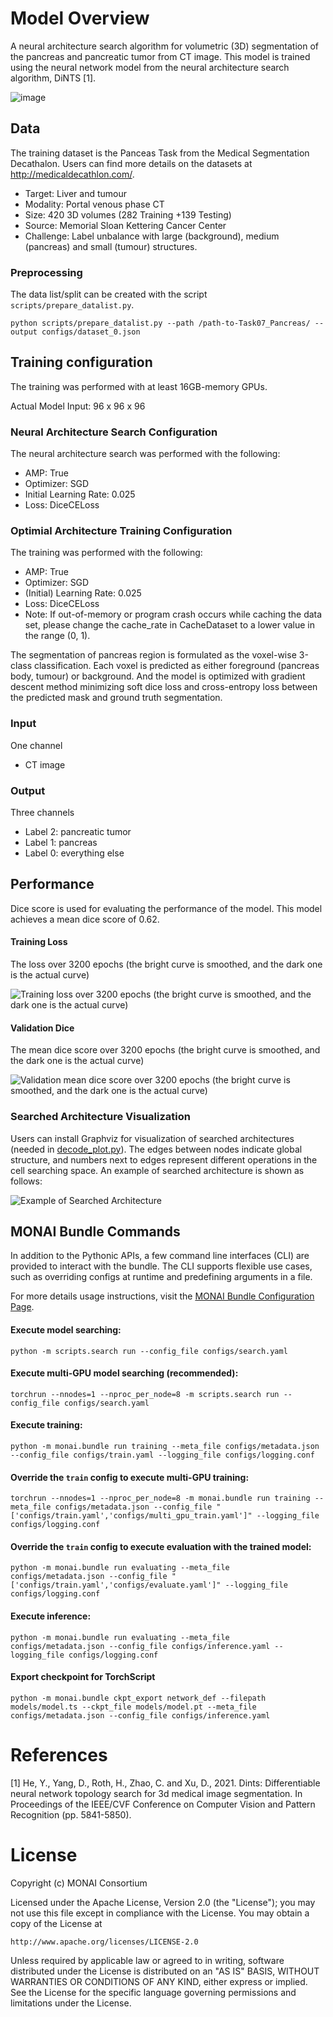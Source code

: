 # Model Overview
A neural architecture search algorithm for volumetric (3D) segmentation of the pancreas and pancreatic tumor from CT image. This model is trained using the neural network model from the neural architecture search algorithm, DiNTS [1].

![image](https://developer.download.nvidia.com/assets/Clara/Images/clara_pt_net_arch_search_segmentation_workflow_4-1.png)

## Data
The training dataset is the Panceas Task from the Medical Segmentation Decathalon. Users can find more details on the datasets at http://medicaldecathlon.com/.

- Target: Liver and tumour
- Modality: Portal venous phase CT
- Size: 420 3D volumes (282 Training +139 Testing)
- Source: Memorial Sloan Kettering Cancer Center
- Challenge: Label unbalance with large (background), medium (pancreas) and small (tumour) structures.

### Preprocessing
The data list/split can be created with the script `scripts/prepare_datalist.py`.

```
python scripts/prepare_datalist.py --path /path-to-Task07_Pancreas/ --output configs/dataset_0.json
```

## Training configuration
The training was performed with at least 16GB-memory GPUs.

Actual Model Input: 96 x 96 x 96

### Neural Architecture Search Configuration
The neural architecture search was performed with the following:

- AMP: True
- Optimizer: SGD
- Initial Learning Rate: 0.025
- Loss: DiceCELoss

### Optimial Architecture Training Configuration
The training was performed with the following:

- AMP: True
- Optimizer: SGD
- (Initial) Learning Rate: 0.025
- Loss: DiceCELoss
- Note: If out-of-memory or program crash occurs while caching the data set, please change the cache\_rate in CacheDataset to a lower value in the range (0, 1).

The segmentation of pancreas region is formulated as the voxel-wise 3-class classification. Each voxel is predicted as either foreground (pancreas body, tumour) or background. And the model is optimized with gradient descent method minimizing soft dice loss and cross-entropy loss between the predicted mask and ground truth segmentation.

### Input
One channel
- CT image

### Output
Three channels
- Label 2: pancreatic tumor
- Label 1: pancreas
- Label 0: everything else

## Performance
Dice score is used for evaluating the performance of the model. This model achieves a mean dice score of 0.62.

#### Training Loss
The loss over 3200 epochs (the bright curve is smoothed, and the dark one is the actual curve)

![Training loss over 3200 epochs (the bright curve is smoothed, and the dark one is the actual curve)](https://developer.download.nvidia.com/assets/Clara/Images/clara_pt_net_arch_search_segmentation_train_4-3.png)

#### Validation Dice
The mean dice score over 3200 epochs (the bright curve is smoothed, and the dark one is the actual curve)

![Validation mean dice score over 3200 epochs (the bright curve is smoothed, and the dark one is the actual curve)](https://developer.download.nvidia.com/assets/Clara/Images/clara_pt_net_arch_search_segmentation_validation_4-3.png)

### Searched Architecture Visualization
Users can install Graphviz for visualization of searched architectures (needed in [decode_plot.py](https://github.com/Project-MONAI/tutorials/blob/main/automl/DiNTS/decode_plot.py)). The edges between nodes indicate global structure, and numbers next to edges represent different operations in the cell searching space. An example of searched architecture is shown as follows:

![Example of Searched Architecture](https://developer.download.nvidia.com/assets/Clara/Images/clara_pt_net_arch_search_segmentation_searched_arch_example_1.png)

## MONAI Bundle Commands
In addition to the Pythonic APIs, a few command line interfaces (CLI) are provided to interact with the bundle. The CLI supports flexible use cases, such as overriding configs at runtime and predefining arguments in a file.

For more details usage instructions, visit the [MONAI Bundle Configuration Page](https://docs.monai.io/en/latest/config_syntax.html).

#### Execute model searching:

```
python -m scripts.search run --config_file configs/search.yaml
```

#### Execute multi-GPU model searching (recommended):

```
torchrun --nnodes=1 --nproc_per_node=8 -m scripts.search run --config_file configs/search.yaml
```

#### Execute training:

```
python -m monai.bundle run training --meta_file configs/metadata.json --config_file configs/train.yaml --logging_file configs/logging.conf
```

#### Override the `train` config to execute multi-GPU training:

```
torchrun --nnodes=1 --nproc_per_node=8 -m monai.bundle run training --meta_file configs/metadata.json --config_file "['configs/train.yaml','configs/multi_gpu_train.yaml']" --logging_file configs/logging.conf
```

#### Override the `train` config to execute evaluation with the trained model:

```
python -m monai.bundle run evaluating --meta_file configs/metadata.json --config_file "['configs/train.yaml','configs/evaluate.yaml']" --logging_file configs/logging.conf
```

#### Execute inference:

```
python -m monai.bundle run evaluating --meta_file configs/metadata.json --config_file configs/inference.yaml --logging_file configs/logging.conf
```

#### Export checkpoint for TorchScript

```
python -m monai.bundle ckpt_export network_def --filepath models/model.ts --ckpt_file models/model.pt --meta_file configs/metadata.json --config_file configs/inference.yaml
```

# References
[1] He, Y., Yang, D., Roth, H., Zhao, C. and Xu, D., 2021. Dints: Differentiable neural network topology search for 3d medical image segmentation. In Proceedings of the IEEE/CVF Conference on Computer Vision and Pattern Recognition (pp. 5841-5850).

# License
Copyright (c) MONAI Consortium

Licensed under the Apache License, Version 2.0 (the "License");
you may not use this file except in compliance with the License.
You may obtain a copy of the License at

    http://www.apache.org/licenses/LICENSE-2.0

Unless required by applicable law or agreed to in writing, software
distributed under the License is distributed on an "AS IS" BASIS,
WITHOUT WARRANTIES OR CONDITIONS OF ANY KIND, either express or implied.
See the License for the specific language governing permissions and
limitations under the License.
